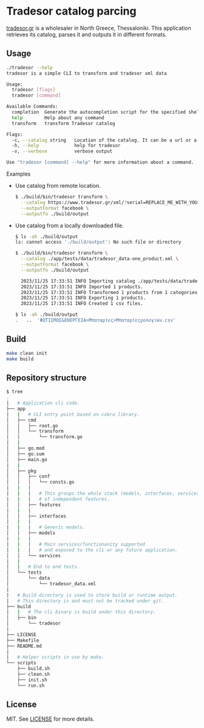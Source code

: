 # Tradesor catalog parcing

[tradesor.gr](https://www.tradesor.gr) is a wholesaler in North Greece, Thessaloniki. This application retrieves its catalog, parses it and outputs it in different formats.

## Usage

```bash
./tradesor --help
tradesor is a simple CLI to transform and tradesor xml data

Usage:
  tradesor [flags]
  tradesor [command]

Available Commands:
  completion  Generate the autocompletion script for the specified shell
  help        Help about any command
  transform   transform Tradesor catalog

Flags:
  -c, --catalog string   Location of the catalog. It can be a url or a local file.
  -h, --help             help for tradesor
  -v, --verbose          verbose output

Use "tradesor [command] --help" for more information about a command.
```

Examples

* Use catalog from remote location.

    ```bash
    $ ./build/bin/tradesor transform \
      --catalog https://www.tradesor.gr/xml/?serial=REPLACE_ME_WITH_YOUR_SERIAL \
      --outputFormat facebook \
      --outputTo ./build/output
    ```

* Use catalog from a locally downloaded file.

    ```bash
    $ ls -ah ./build/output
    ls: cannot access './build/output': No such file or directory

    $ ./build/bin/tradesor transform \
      --catalog ./app/tests/data/tradesor_data-one_product.xml \
      --outputFormat facebook \
      --outputTo ./build/output

      2023/11/25 17:33:51 INFO Importing catalog ./app/tests/data/tradesor_data-one_product.xml.
      2023/11/25 17:33:51 INFO Imported 1 products.
      2023/11/25 17:33:51 INFO Transformed 1 products from 1 categories.
      2023/11/25 17:33:51 INFO Exporting 1 products.
      2023/11/25 17:33:51 INFO Created 1 csv files.

    $ ls -ah ./build/output
    .   ..  'ΦΩΤΙΣΜΟΣ&ΕΝΕΡΓΕΙΑ>Μπαταρίες>Μπαταρίεςρολογιών.csv'
    ```

## Build

```bash
make clean init
make build
```

## Repository structure

```bash
$ tree
.
|   # Application cli code.
├── app
|   |   # CLI entry point based on cobra library.
│   ├── cmd
│   │   ├── root.go
│   │   └── transform
│   │       └── transform.go
|   |
│   ├── go.mod
│   ├── go.sum
│   ├── main.go
|   |
│   ├── pkg
│   │   ├── conf
│   │   │   └── consts.go
|   |   |
|   |   |   # This groups the whole stack (models, interfaces, services etc)
|   |   |   # of independent features.
│   │   ├── features
|   |   |
│   │   ├── interfaces
|   |   |
|   |   |   # Generic models.
│   │   ├── models
|   |   |
|   |   |   # Main services/functionanity supported
|   |   |   # and exposed to the cli or any future application.
│   │   └── services
|   |
|   |   # End to end tests.
│   └── tests
│       └── data
│           └── tradesor_data.xml
|
|   # Build directory is used to store build or runtime output.
|   # This directory is and must not be tracked under git.
├── build
|   |   # The cli binary is build under this directory.
│   ├── bin
│       └── tradesor
|
├── LICENSE
├── Makefile
├── README.md
|
|   # Helper scripts in use by make.
└── scripts
    ├── build.sh
    ├── clean.sh
    ├── init.sh
    └── run.sh
```

## License

MIT. See [LICENSE](./LICENSE)  for more details.
